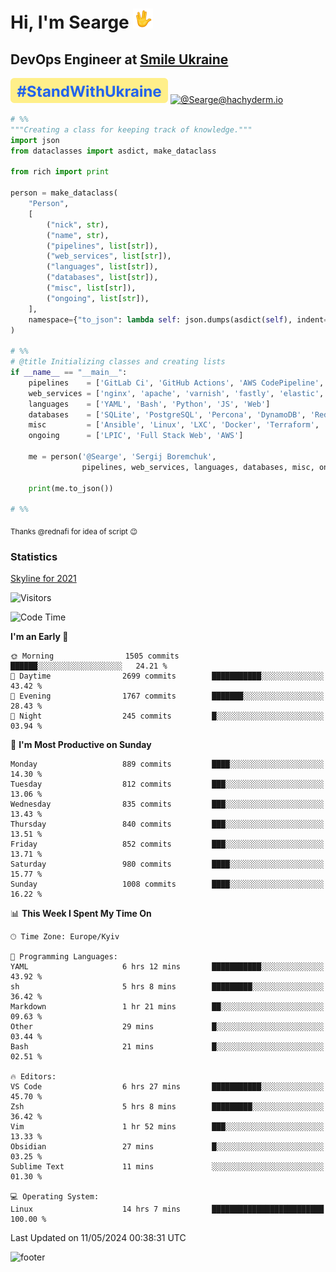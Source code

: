 # Hi, I'm Searge <img src="images/vulcan.webp" style="display: inline-block; margin: 0; height: 2rem" alt="Vulcan salute" />

## DevOps Engineer at [Smile Ukraine](https://smile-ukraine.com/en)

[![Stand With Ukraine](https://raw.githubusercontent.com/vshymanskyy/StandWithUkraine/main/badges/StandWithUkraine.svg)](https://stand-with-ukraine.pp.ua)
<a rel="me" href="https://hachyderm.io/@Searge">![@Searge@hachyderm.io](https://img.shields.io/badge/-@Searge-%232B90D9?logo=mastodon&logoColor=white)</a>

```python
# %%
"""Creating a class for keeping track of knowledge."""
import json
from dataclasses import asdict, make_dataclass

from rich import print

person = make_dataclass(
    "Person",
    [
        ("nick", str),
        ("name", str),
        ("pipelines", list[str]),
        ("web_services", list[str]),
        ("languages", list[str]),
        ("databases", list[str]),
        ("misc", list[str]),
        ("ongoing", list[str]),
    ],
    namespace={"to_json": lambda self: json.dumps(asdict(self), indent=4)},
)

# %%
# @title Initializing classes and creating lists
if __name__ == "__main__":
    pipelines    = ['GitLab Ci', 'GitHub Actions', 'AWS CodePipeline', 'Jenkins']
    web_services = ['nginx', 'apache', 'varnish', 'fastly', 'elastic', 'solr']
    languages    = ['YAML', 'Bash', 'Python', 'JS', 'Web']
    databases    = ['SQLite', 'PostgreSQL', 'Percona', 'DynamoDB', 'Redis']
    misc         = ['Ansible', 'Linux', 'LXC', 'Docker', 'Terraform', 'AWS']
    ongoing      = ['LPIC', 'Full Stack Web', 'AWS']

    me = person('@Searge', 'Sergij Boremchuk',
                pipelines, web_services, languages, databases, misc, ongoing)

    print(me.to_json())

# %%

```

<sub>Thanks @rednafi for idea of script :wink:</sub>

### Statistics

[Skyline for 2021](https://skyline.github.com/Searge/2021)

![Visitors](https://komarev.com/ghpvc/?username=searge&label=Profile%20views&color=0e75b6&style=flat) 
<!--START_SECTION:waka-->
![Code Time](http://img.shields.io/badge/Code%20Time-2%2C479%20hrs%2042%20mins-blue)

**I'm an Early 🐤** 

```text
🌞 Morning                1505 commits        ██████░░░░░░░░░░░░░░░░░░░   24.21 % 
🌆 Daytime                2699 commits        ███████████░░░░░░░░░░░░░░   43.42 % 
🌃 Evening                1767 commits        ███████░░░░░░░░░░░░░░░░░░   28.43 % 
🌙 Night                  245 commits         █░░░░░░░░░░░░░░░░░░░░░░░░   03.94 % 
```
📅 **I'm Most Productive on Sunday** 

```text
Monday                   889 commits         ████░░░░░░░░░░░░░░░░░░░░░   14.30 % 
Tuesday                  812 commits         ███░░░░░░░░░░░░░░░░░░░░░░   13.06 % 
Wednesday                835 commits         ███░░░░░░░░░░░░░░░░░░░░░░   13.43 % 
Thursday                 840 commits         ███░░░░░░░░░░░░░░░░░░░░░░   13.51 % 
Friday                   852 commits         ███░░░░░░░░░░░░░░░░░░░░░░   13.71 % 
Saturday                 980 commits         ████░░░░░░░░░░░░░░░░░░░░░   15.77 % 
Sunday                   1008 commits        ████░░░░░░░░░░░░░░░░░░░░░   16.22 % 
```


📊 **This Week I Spent My Time On** 

```text
🕑︎ Time Zone: Europe/Kyiv

💬 Programming Languages: 
YAML                     6 hrs 12 mins       ███████████░░░░░░░░░░░░░░   43.92 % 
sh                       5 hrs 8 mins        █████████░░░░░░░░░░░░░░░░   36.42 % 
Markdown                 1 hr 21 mins        ██░░░░░░░░░░░░░░░░░░░░░░░   09.63 % 
Other                    29 mins             █░░░░░░░░░░░░░░░░░░░░░░░░   03.44 % 
Bash                     21 mins             █░░░░░░░░░░░░░░░░░░░░░░░░   02.51 % 

🔥 Editors: 
VS Code                  6 hrs 27 mins       ███████████░░░░░░░░░░░░░░   45.70 % 
Zsh                      5 hrs 8 mins        █████████░░░░░░░░░░░░░░░░   36.42 % 
Vim                      1 hr 52 mins        ███░░░░░░░░░░░░░░░░░░░░░░   13.33 % 
Obsidian                 27 mins             █░░░░░░░░░░░░░░░░░░░░░░░░   03.25 % 
Sublime Text             11 mins             ░░░░░░░░░░░░░░░░░░░░░░░░░   01.30 % 

💻 Operating System: 
Linux                    14 hrs 7 mins       █████████████████████████   100.00 % 
```


 Last Updated on 11/05/2024 00:38:31 UTC
<!--END_SECTION:waka-->

![footer](https://capsule-render.vercel.app/api?type=waving&color=gradient&customColorList=14,21&height=82&section=footer)
